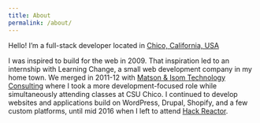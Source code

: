 ```yaml
---
title: About
permalink: /about/
---
```


<p class="lead">Hello! I’m a full-stack developer located in <a href="https://www.google.com/maps/place/Chico,+CA/@39.7578412,-121.8409199,13z/data=!3m1!4b1!4m2!3m1!1s0x80831f8dfc236487:0x308eeb8f793a4538">Chico, California, USA</a><p>

I was inspired to build for the web in 2009. That inspiration led to an internship with Learning Change, a small web development company in my home town. We merged in 2011-12 with [Matson & Isom Technology Consulting](www.mitcs.com) where I took a more development-focused role while simultaneously attending classes at CSU Chico. I continued to develop websites and applications build on WordPress, Drupal, Shopify, and a few custom platforms, until mid 2016 when I left to attend [Hack Reactor](www.hackreactor.com).
